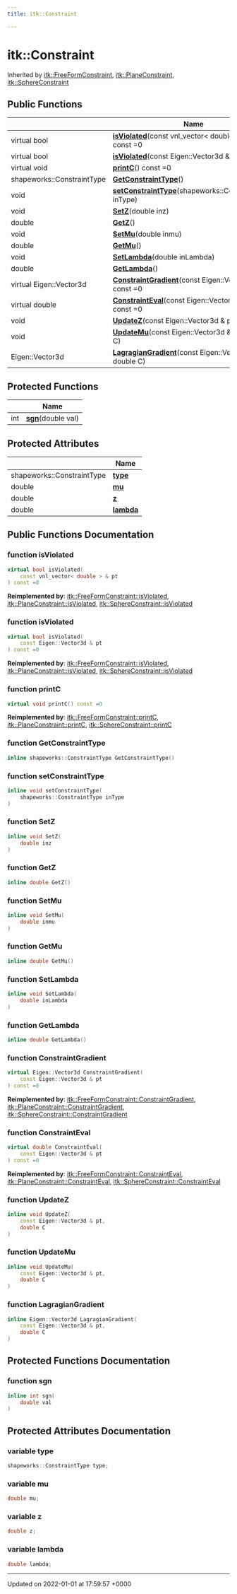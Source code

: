 ```yaml
---
title: itk::Constraint

---
```


# itk::Constraint





Inherited by [itk::FreeFormConstraint](../Classes/classitk_1_1FreeFormConstraint.md), [itk::PlaneConstraint](../Classes/classitk_1_1PlaneConstraint.md), [itk::SphereConstraint](../Classes/classitk_1_1SphereConstraint.md)

## Public Functions

|                | Name           |
| -------------- | -------------- |
| virtual bool | **[isViolated](../Classes/classitk_1_1Constraint.md#function-isviolated)**(const vnl_vector< double > & pt) const =0 |
| virtual bool | **[isViolated](../Classes/classitk_1_1Constraint.md#function-isviolated)**(const Eigen::Vector3d & pt) const =0 |
| virtual void | **[printC](../Classes/classitk_1_1Constraint.md#function-printc)**() const =0 |
| shapeworks::ConstraintType | **[GetConstraintType](../Classes/classitk_1_1Constraint.md#function-getconstrainttype)**() |
| void | **[setConstraintType](../Classes/classitk_1_1Constraint.md#function-setconstrainttype)**(shapeworks::ConstraintType inType) |
| void | **[SetZ](../Classes/classitk_1_1Constraint.md#function-setz)**(double inz) |
| double | **[GetZ](../Classes/classitk_1_1Constraint.md#function-getz)**() |
| void | **[SetMu](../Classes/classitk_1_1Constraint.md#function-setmu)**(double inmu) |
| double | **[GetMu](../Classes/classitk_1_1Constraint.md#function-getmu)**() |
| void | **[SetLambda](../Classes/classitk_1_1Constraint.md#function-setlambda)**(double inLambda) |
| double | **[GetLambda](../Classes/classitk_1_1Constraint.md#function-getlambda)**() |
| virtual Eigen::Vector3d | **[ConstraintGradient](../Classes/classitk_1_1Constraint.md#function-constraintgradient)**(const Eigen::Vector3d & pt) const =0 |
| virtual double | **[ConstraintEval](../Classes/classitk_1_1Constraint.md#function-constrainteval)**(const Eigen::Vector3d & pt) const =0 |
| void | **[UpdateZ](../Classes/classitk_1_1Constraint.md#function-updatez)**(const Eigen::Vector3d & pt, double C) |
| void | **[UpdateMu](../Classes/classitk_1_1Constraint.md#function-updatemu)**(const Eigen::Vector3d & pt, double C) |
| Eigen::Vector3d | **[LagragianGradient](../Classes/classitk_1_1Constraint.md#function-lagragiangradient)**(const Eigen::Vector3d & pt, double C) |

## Protected Functions

|                | Name           |
| -------------- | -------------- |
| int | **[sgn](../Classes/classitk_1_1Constraint.md#function-sgn)**(double val) |

## Protected Attributes

|                | Name           |
| -------------- | -------------- |
| shapeworks::ConstraintType | **[type](../Classes/classitk_1_1Constraint.md#variable-type)**  |
| double | **[mu](../Classes/classitk_1_1Constraint.md#variable-mu)**  |
| double | **[z](../Classes/classitk_1_1Constraint.md#variable-z)**  |
| double | **[lambda](../Classes/classitk_1_1Constraint.md#variable-lambda)**  |

## Public Functions Documentation

### function isViolated

```cpp
virtual bool isViolated(
    const vnl_vector< double > & pt
) const =0
```


**Reimplemented by**: [itk::FreeFormConstraint::isViolated](../Classes/classitk_1_1FreeFormConstraint.md#function-isviolated), [itk::PlaneConstraint::isViolated](../Classes/classitk_1_1PlaneConstraint.md#function-isviolated), [itk::SphereConstraint::isViolated](../Classes/classitk_1_1SphereConstraint.md#function-isviolated)


### function isViolated

```cpp
virtual bool isViolated(
    const Eigen::Vector3d & pt
) const =0
```


**Reimplemented by**: [itk::FreeFormConstraint::isViolated](../Classes/classitk_1_1FreeFormConstraint.md#function-isviolated), [itk::PlaneConstraint::isViolated](../Classes/classitk_1_1PlaneConstraint.md#function-isviolated), [itk::SphereConstraint::isViolated](../Classes/classitk_1_1SphereConstraint.md#function-isviolated)


### function printC

```cpp
virtual void printC() const =0
```


**Reimplemented by**: [itk::FreeFormConstraint::printC](../Classes/classitk_1_1FreeFormConstraint.md#function-printc), [itk::PlaneConstraint::printC](../Classes/classitk_1_1PlaneConstraint.md#function-printc), [itk::SphereConstraint::printC](../Classes/classitk_1_1SphereConstraint.md#function-printc)


### function GetConstraintType

```cpp
inline shapeworks::ConstraintType GetConstraintType()
```


### function setConstraintType

```cpp
inline void setConstraintType(
    shapeworks::ConstraintType inType
)
```


### function SetZ

```cpp
inline void SetZ(
    double inz
)
```


### function GetZ

```cpp
inline double GetZ()
```


### function SetMu

```cpp
inline void SetMu(
    double inmu
)
```


### function GetMu

```cpp
inline double GetMu()
```


### function SetLambda

```cpp
inline void SetLambda(
    double inLambda
)
```


### function GetLambda

```cpp
inline double GetLambda()
```


### function ConstraintGradient

```cpp
virtual Eigen::Vector3d ConstraintGradient(
    const Eigen::Vector3d & pt
) const =0
```


**Reimplemented by**: [itk::FreeFormConstraint::ConstraintGradient](../Classes/classitk_1_1FreeFormConstraint.md#function-constraintgradient), [itk::PlaneConstraint::ConstraintGradient](../Classes/classitk_1_1PlaneConstraint.md#function-constraintgradient), [itk::SphereConstraint::ConstraintGradient](../Classes/classitk_1_1SphereConstraint.md#function-constraintgradient)


### function ConstraintEval

```cpp
virtual double ConstraintEval(
    const Eigen::Vector3d & pt
) const =0
```


**Reimplemented by**: [itk::FreeFormConstraint::ConstraintEval](../Classes/classitk_1_1FreeFormConstraint.md#function-constrainteval), [itk::PlaneConstraint::ConstraintEval](../Classes/classitk_1_1PlaneConstraint.md#function-constrainteval), [itk::SphereConstraint::ConstraintEval](../Classes/classitk_1_1SphereConstraint.md#function-constrainteval)


### function UpdateZ

```cpp
inline void UpdateZ(
    const Eigen::Vector3d & pt,
    double C
)
```


### function UpdateMu

```cpp
inline void UpdateMu(
    const Eigen::Vector3d & pt,
    double C
)
```


### function LagragianGradient

```cpp
inline Eigen::Vector3d LagragianGradient(
    const Eigen::Vector3d & pt,
    double C
)
```


## Protected Functions Documentation

### function sgn

```cpp
inline int sgn(
    double val
)
```


## Protected Attributes Documentation

### variable type

```cpp
shapeworks::ConstraintType type;
```


### variable mu

```cpp
double mu;
```


### variable z

```cpp
double z;
```


### variable lambda

```cpp
double lambda;
```


-------------------------------

Updated on 2022-01-01 at 17:59:57 +0000
